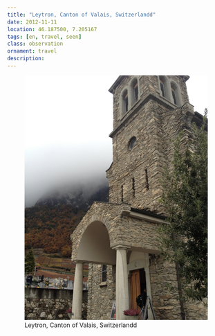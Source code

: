 ```yaml
---
title: "‎⁨Leytron⁩, ⁨Canton of Valais⁩, ⁨Switzerland⁩d"
date: 2012-11-11
location: 46.187500, 7.205167
tags: [en, travel, seen]
class: observation
ornament: travel
description: 
---
```


<figure>
  <img src="/assets/img/2012-11-11-leytron-canton-of-valais-switzerland-d.jpeg" alt="‎⁨Leytron⁩, ⁨Canton of Valais⁩, ⁨Switzerland⁩d">
  <figcaption>‎⁨Leytron⁩, ⁨Canton of Valais⁩, ⁨Switzerland⁩d</figcaption>
</figure>
